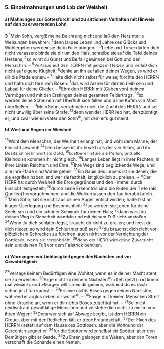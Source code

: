### 5. Einzelmahnungen und Lob der Weisheit

#### a) Mahnungen zur Gottesfurcht und zu sittlichem Verhalten mit Hinweis auf den zu erwartenden Lohn

__3__
<sup>1</sup>Mein Sohn, vergiß meine Belehrung nicht und laß dein Herz meine Weisungen bewahren;
<sup>2</sup>denn langes Leben und Jahre des Glücks und Wohlergehen werden sie dir in Fülle bringen. –
<sup>3</sup>Liebe und Treue dürfen dich nicht verlassen: binde sie dir um den Hals, schreibe sie auf die Tafel deines Herzens,
<sup>4</sup>so wirst du Gunst und Beifall gewinnen bei Gott und den Menschen. –
<sup>5</sup>Vertraue auf den HERRN mit ganzem Herzen und verlaß dich nicht auf eigene Klugheit;
<sup>6</sup>denke an ihn auf allen deinen Wegen, so wird er dir die Pfade ebnen. –
<sup>7</sup>Halte dich nicht selbst für weise; fürchte den HERRN und halte dich fern vom Bösen:
<sup>8</sup>das wird Arznei für deinen Leib sein und Labsal für deine Glieder. –
<sup>9</sup>Ehre den HERRN mit (Gaben von) deinem Vermögen und mit den Erstlingen deines gesamten Feldertrags,
<sup>10</sup>so werden deine Scheunen mit Überfluß sich füllen und deine Kufen von Most überfließen. –
<sup>11</sup>Mein Sohn, verschmähe nicht die Zucht des HERRN und sei nicht unwillig über seine Strafe;
<sup>12</sup>denn wen der HERR lieb hat, den züchtigt er, und zwar wie ein Vater den Sohn<sup title="oder: das Kind">&#x2732;</sup>, mit dem er’s gut meint.

#### b) Wert und Segen der Weisheit

<sup>13</sup>Wohl dem Menschen, der Weisheit erlangt hat, und wohl dem Manne, der Einsicht gewinnt!
<sup>14</sup>Denn besser ist ihr Erwerb als der von Silber, und ihr Besitz ist mehr wert als Gold;
<sup>15</sup>kostbarer ist sie als Perlen, und alle Kleinodien kommen ihr nicht gleich.
<sup>16</sup>Langes Leben liegt in ihrer Rechten, in ihrer Linken Reichtum und Ehre.
<sup>17</sup>Ihre Wege sind beglückende Wege, und alle ihre Pfade sind Wohlergehen.
<sup>18</sup>Ein Baum des Lebens ist sie denen, die sie ergriffen haben, und wer sie festhält, ist glücklich zu preisen. –
<sup>19</sup>Der HERR hat durch Weisheit die Erde gegründet und den Himmel durch Einsicht festgestellt;
<sup>20</sup>durch seine Erkenntnis sind die Fluten der Tiefe (als Quellen) hervorgebrochen, und die Wolken lassen den Tau herabträufeln. –
<sup>21</sup>Mein Sohn, laß sie nicht aus deinen Augen entschwinden; halte fest an kluger Überlegung und Besonnenheit:
<sup>22</sup>so werden sie Leben für deine Seele sein und ein schöner Schmuck für deinen Hals;
<sup>23</sup>dann wirst du deinen Weg in Sicherheit wandeln und mit deinem Fuß nicht anstoßen.
<sup>24</sup>Wenn du dich schlafen legst, braucht dir nicht zu grauen; und legst du dich nieder, so wird dein Schlummer süß sein;
<sup>25</sup>du brauchst dich nicht vor plötzlichem Schrecken zu fürchten, auch nicht vor der Vernichtung der Gottlosen, wenn sie hereinbricht;
<sup>26</sup>denn der HERR wird deine Zuversicht sein und deinen Fuß vor dem Fallstrick behüten.

#### c) Warnungen vor Lieblosigkeit gegen den Nächsten und vor Gewalttätigkeit

<sup>27</sup>Versage keinem Bedürftigen eine Wohltat, wenn es in deiner Macht steht, sie zu erweisen.
<sup>28</sup>Sage nicht zu deinem Nächsten<sup title="= Volksgenossen">&#x2732;</sup>: »Geh (jetzt) und komm mal wieder!« und »Morgen will ich es dir geben«, während du es doch schon jetzt tun kannst. –
<sup>29</sup>Ersinne nichts Böses gegen deinen Nächsten, während er arglos neben dir wohnt<sup title="oder: bei dir weilt">&#x2732;</sup>. –
<sup>30</sup>Fange mit keinem Menschen Streit ohne Ursache an, wenn er dir nichts Böses zugefügt hat. –
<sup>31</sup>Sei nicht neidisch auf gewalttätige Menschen und verstehe dich nicht zu einem von ihren Wegen!
<sup>32</sup>Denn wer sich auf Abwege begibt, ist dem HERRN ein Greuel, aber mit den Redlichen hält er treue Freundschaft.
<sup>33</sup>Der Fluch des HERRN (lastet) auf dem Hause des Gottlosen, aber die Wohnung der Gerechten segnet er;
<sup>34</sup>für die Spötter wird er selbst ein Spötter, aber den Demütigen gibt er Gnade.
<sup>35</sup>Zu Ehren gelangen die Weisen, aber den Toren verschafft die Schande einen Namen.